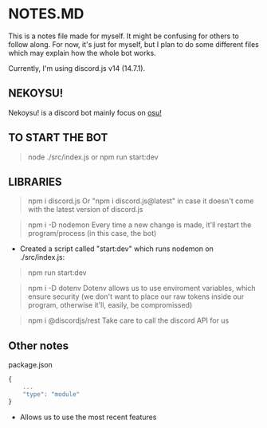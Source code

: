 # NOTES.MD

This is a notes file made for myself. It might be confusing for others to follow along.
For now, it's just for myself, but I plan to do some different files which may explain how the whole bot works.

Currently, I'm using discord.js v14 (14.7.1).



## NEKOYSU!

Nekoysu! is a discord bot mainly focus on [osu!](https://osu.ppy.sh)



## TO START THE BOT
> node ./src/index.js
or
> npm run start:dev



## LIBRARIES

> npm i discord.js 
Or "npm i discord.js@latest" in case it doesn't come with the latest version of discord.js

> npm i -D nodemon
Every time a new change is made, it'll restart the program/process (in this case, the bot)
- Created a script called "start:dev" which runs nodemon on ./src/index.js:
> npm run start:dev


> npm i -D dotenv
Dotenv allows us to use enviroment variables, which ensure security (we don't want to place our raw tokens inside our program, otherwise it'll, easily, be compromissed)

> npm i @discordjs/rest
Take care to call the discord API for us



## Other notes
package.json
```js
{
    ...
    "type": "module"
}
```
- Allows us to use the most recent features